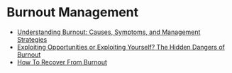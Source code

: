 # Burnout Management
- [Understanding Burnout: Causes, Symptoms, and Management Strategies](https://jyotirgamya.org/article/understanding-burnout-causes/)
- [Exploiting Opportunities or Exploiting Yourself? The Hidden Dangers of Burnout](https://jyotirgamya.org/article/hidden-dangers-burnout/)
- [How To Recover From Burnout](https://jyotirgamya.org/article/fallout-toxic-leadership-story-burnout-redemption/)
